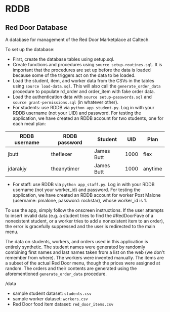 # RDDB
## Red Door Database
A database for management of the Red Door Marketplace at Caltech. 

To set up the database:
- First, create the database tables using setup.sql.
- Create functions and procedures using `source setup-routines.sql`. It is important that the procedures are set up before the data is loaded because some of the triggers act on the data to be loaded.
- Load the student, item, and worker data from the CSVs in the tables using `source load-data.sql`. This will also call the `generate_order_data` procedure to populate rd_order and order_item with fake order data.
- Load the authentication data with `source setup-passwords.sql` and `source grant-permissions.sql` (in whatever other).
- For students: use RDDB via `python app_student.py`. Log in with your RDDB username (not your UID) and password. For testing the application, we have created an RDDB account for two students, one for each meal plan:

| RDDB username | RDDB password | Student    | UID  | Plan    |
|---------------|---------------|------------|------|---------|
| jbutt         | theflexer     | James Butt | 1000 | flex    |
| jdarakjy      | theanytimer   | James Butt | 1000 | anytime |

- For staff: use RDDB via `python app_staff.py`. Log in with your RDDB username (not your worker_id) and password. For testing the application, we have created an RDDB account for worker Post Malone (username: pmalone, password: rockstar), whose worker_id is 1.

To use the app, simply follow the onscreen instructions. If the user attempts to insert invalid data (e.g. a student tries to find the #RedDoorFave of a nonexistent student, or a worker tries to add a nonexistent item to an order), the error is gracefully suppressed and the user is redirected to the main menu.

The data on students, workers, and orders used in this application is entirely synthetic. The student names were generated by randomly combining first names and last names taken from a list on the web (we don't remember from where). The workers were invented manually. The items are a subset of the actual Red Door menu, though the prices were assigned at random. The orders and their contents are generated using the aforementioned `generate_order_data` procedure.

/data
 - sample student dataset: `students.csv`
 - sample worker dataset: `workers.csv`
 - Red Door food item dataset: `red_door_items.csv`
